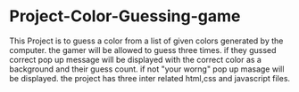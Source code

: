 # Project-Color-Guessing-game

This Project is to guess a color from a list of given colors generated by the computer.
the gamer will be allowed to guess three times. 
if they gussed correct pop up message will be displayed with the correct color as a background and their guess count.
if not "your worng" pop up masage will be displayed.
the project has three inter related html,css and javascript files. 
